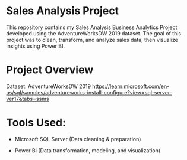 # Sales Analysis Project

This repository contains my Sales Analysis Business Analytics Project developed using the AdventureWorksDW 2019 dataset. 
The goal of this project was to clean, transform, and analyze sales data, then visualize insights using Power BI.

# Project Overview

Dataset: AdventureWorksDW 2019
https://learn.microsoft.com/en-us/sql/samples/adventureworks-install-configure?view=sql-server-ver17&tabs=ssms

# Tools Used:

- Microsoft SQL Server (Data cleaning & preparation)

- Power BI (Data transformation, modeling, and visualization)




